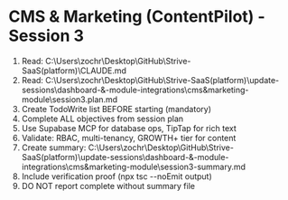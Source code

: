 # CMS & Marketing (ContentPilot) - Session 3

1. Read: C:\Users\zochr\Desktop\GitHub\Strive-SaaS\(platform)\CLAUDE.md
2. Read: C:\Users\zochr\Desktop\GitHub\Strive-SaaS\(platform)\update-sessions\dashboard-&-module-integrations\cms&marketing-module\session3.plan.md
3. Create TodoWrite list BEFORE starting (mandatory)
4. Complete ALL objectives from session plan
5. Use Supabase MCP for database ops, TipTap for rich text
6. Validate: RBAC, multi-tenancy, GROWTH+ tier for content
7. Create summary: C:\Users\zochr\Desktop\GitHub\Strive-SaaS\(platform)\update-sessions\dashboard-&-module-integrations\cms&marketing-module\session3-summary.md
8. Include verification proof (npx tsc --noEmit output)
9. DO NOT report complete without summary file